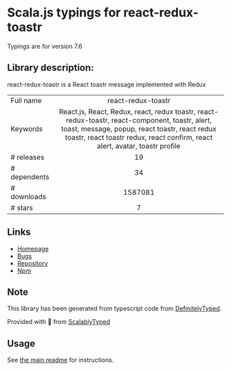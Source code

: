 
# Scala.js typings for react-redux-toastr

Typings are for version 7.6

## Library description:
react-redux-toastr is a React toastr message implemented with Redux

|                    |                 |
| ------------------ | :-------------: |
| Full name          | react-redux-toastr |
| Keywords           | React.js, React, Redux, react, redux toastr, react-redux-toastr, react-component, toastr, alert, toast, message, popup, react toastr, react redux toastr, react toastr redux, react confirm, react alert, avatar, toastr profile |
| # releases         | 19 |
| # dependents       | 34 |
| # downloads        | 1587081 |
| # stars            | 7 |

## Links
- [Homepage](https://github.com/diegoddox/react-redux-toastr#readme)
- [Bugs](https://github.com/diegoddox/react-redux-toastr/issues)
- [Repository](https://github.com/diegoddox/react-redux-toastr)
- [Npm](https://www.npmjs.com/package/react-redux-toastr)
    


## Note
This library has been generated from typescript code from [DefinitelyTyped](https://definitelytyped.org).

Provided with :purple_heart: from [ScalablyTyped](https://github.com/oyvindberg/ScalablyTyped)

## Usage
See [the main readme](../../readme.md) for instructions.


